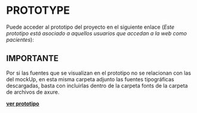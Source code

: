 
# PROTOTYPE

Puede acceder al prototipo del proyecto en el siguiente enlace (*Este prototipo está asociado a aquellos usuarios que accedan a la web como pacientes*):

## IMPORTANTE

Por si las fuentes que se visualizan en el prototipo no se relacionan con las del mockUp, en esta misma carpeta adjunto las fuentes tipográficas descargadas, basta con incluirlas dentro de la carpeta fonts de la carpeta de archivos de axure.

**[ver prototipo](https://wg2s58.axshare.com/)**